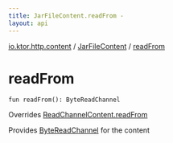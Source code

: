 ```yaml
---
title: JarFileContent.readFrom - 
layout: api
---
```


<div class='api-docs-breadcrumbs'><a href="../index.html">io.ktor.http.content</a> / <a href="index.html">JarFileContent</a> / <a href="./read-from.html">readFrom</a></div>

# readFrom

<div class="signature"><code><span class="keyword">fun </span><span class="identifier">readFrom</span><span class="symbol">(</span><span class="symbol">)</span><span class="symbol">: </span><span class="identifier">ByteReadChannel</span></code></div>

Overrides <a href="../-outgoing-content/-read-channel-content/read-from.html">ReadChannelContent.readFrom</a>

Provides <a href="#">ByteReadChannel</a> for the content


